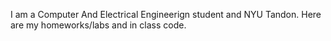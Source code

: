 I am a Computer And Electrical Engineerign student and NYU Tandon. Here are my homeworks/labs and in class code. 
